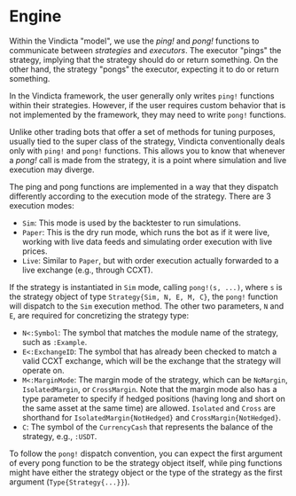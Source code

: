 # Engine

Within the Vindicta "model", we use the _ping!_ and _pong!_ functions to communicate between _strategies_ and _executors_. The executor "pings" the strategy, implying that the strategy should do or return something. On the other hand, the strategy "pongs" the executor, expecting it to do or return something.

In the Vindicta framework, the user generally only writes `ping!` functions within their strategies. However, if the user requires custom behavior that is not implemented by the framework, they may need to write `pong!` functions.

Unlike other trading bots that offer a set of methods for tuning purposes, usually tied to the super class of the strategy, Vindicta conventionally deals only with `ping!` and `pong!` functions. This allows you to know that whenever a _pong!_ call is made from the strategy, it is a point where simulation and live execution may diverge.

The ping and pong functions are implemented in a way that they dispatch differently according to the execution mode of the strategy. There are 3 execution modes:

- `Sim`: This mode is used by the backtester to run simulations.
- `Paper`: This is the dry run mode, which runs the bot as if it were live, working with live data feeds and simulating order execution with live prices.
- `Live`: Similar to `Paper`, but with order execution actually forwarded to a live exchange (e.g., through CCXT).

If the strategy is instantiated in `Sim` mode, calling `pong!(s, ...)`, where `s` is the strategy object of type `Strategy{Sim, N, E, M, C}`, the `pong!` function will dispatch to the `Sim` execution method. The other two parameters, `N` and `E`, are required for concretizing the strategy type:
- `N<:Symbol`: The symbol that matches the module name of the strategy, such as `:Example`.
- `E<:ExchangeID`: The symbol that has already been checked to match a valid CCXT exchange, which will be the exchange that the strategy will operate on.
- `M<:MarginMode`: The margin mode of the strategy, which can be `NoMargin`, `IsolatedMargin`, or `CrossMargin`. Note that the margin mode also has a type parameter to specify if hedged positions (having long and short on the same asset at the same time) are allowed. `Isolated` and `Cross` are shorthand for `IsolatedMargin{NotHedged}` and `CrossMargin{NotHedged}`.
- `C`: The symbol of the `CurrencyCash` that represents the balance of the strategy, e.g., `:USDT`.

To follow the `pong!` dispatch convention, you can expect the first argument of every pong function to be the strategy object itself, while ping functions might have either the strategy object or the type of the strategy as the first argument (`Type{Strategy{...}}`).
    

